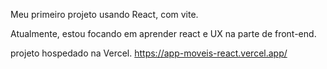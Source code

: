 Meu primeiro projeto usando React, com vite.

Atualmente, estou focando em aprender react e UX na parte de front-end.


projeto hospedado na Vercel.
https://app-moveis-react.vercel.app/
